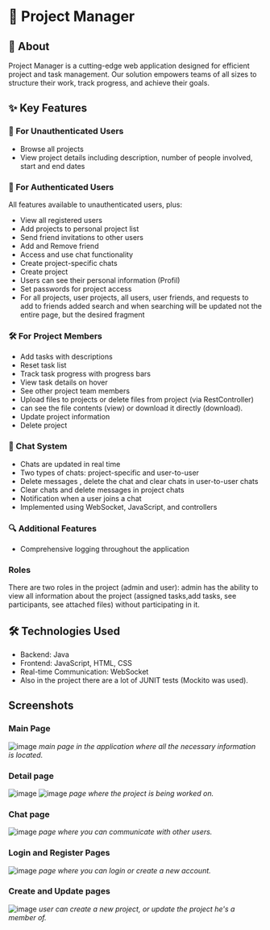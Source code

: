 # 🚀 Project Manager

## 📌 About

Project Manager is a cutting-edge web application designed for efficient project and task management. Our solution empowers teams of all sizes to structure their work, track progress, and achieve their goals.

## ✨ Key Features

### 👀 For Unauthenticated Users
- Browse all projects
- View project details including description, number of people involved, start and end dates

### 🔐 For Authenticated Users
All features available to unauthenticated users, plus:
- View all registered users
- Add projects to personal project list
- Send friend invitations to other users
- Add and Remove friend
- Access and use chat functionality
- Create project-specific chats
- Create project
- Users can see their personal information (Profil)
- Set passwords for project access
- For all projects, user projects, all users, user friends, and requests to add to friends added search and when searching will be updated not the entire page, but the desired fragment  

### 🛠️ For Project Members
- Add tasks with descriptions
- Reset task list
- Track task progress with progress bars
- View task details on hover
- See other project team members
- Upload files to projects or delete files from project (via RestController)
- can see the file contents (view) or download it directly (download).
- Update project information
- Delete project

### 💬 Chat System 
- Chats are updated in real time
- Two types of chats: project-specific and user-to-user
- Delete messages , delete the chat and clear chats in user-to-user chats
- Clear chats and delete messages in project chats
- Notification when a user joins a chat
- Implemented using WebSocket, JavaScript, and controllers 

### 🔍 Additional Features
- Comprehensive logging throughout the application

### Roles
There are two roles in the project (admin and user): admin has the ability to view all information about the project (assigned tasks,add tasks, see participants, see attached files) without participating in it.

## 🛠️ Technologies Used
- Backend: Java
- Frontend: JavaScript, HTML, CSS
- Real-time Communication: WebSocket
- Also in the project there are a lot of JUNIT tests (Mockito was used). 

## Screenshots

### Main Page
![image](https://github.com/nikitaOrlov07/ProjectsManager/assets/145924436/ce4ef788-5c00-4638-bc8b-7db0d791c3bb)
*main page in the application where all the necessary information is located.*
### Detail page
![image](https://github.com/nikitaOrlov07/ProjectsManager/assets/145924436/d8adab55-cb86-4653-bfea-e65277ebfbdf)
![image](https://github.com/nikitaOrlov07/ProjectsManager/assets/145924436/3097e4d3-4a62-4167-b4c3-f36cb9aa10b1)
*page where the project is being worked on.*
### Chat page
![image](https://github.com/nikitaOrlov07/ProjectsManager/assets/145924436/854be572-6480-4b6a-b7c6-b172b75b5375)
*page where you can communicate with other users.* 
### Login and Register Pages
![image](https://github.com/nikitaOrlov07/ProjectsManager/assets/145924436/5b8cea26-5de0-4d88-9fe5-af80fdfe55e3)
*page where you can login or create a new account.*
### Create and Update pages
![image](https://github.com/nikitaOrlov07/ProjectsManager/assets/145924436/ffe91584-6559-43b0-8f9e-65fd07b5bb33)
*user can create a new project, or update the project he's a member of.*


